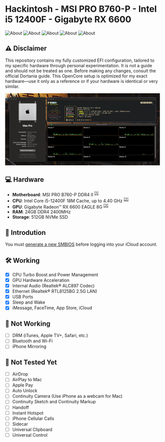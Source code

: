 # Hackintosh - MSI PRO B760-P - Intel i5 12400F - Gigabyte RX 6600

![About](https://img.shields.io/badge/MSI-PRO%20B760--P-blue) ![About](https://img.shields.io/badge/Intel-i5%2012400F-blue) ![About](https://img.shields.io/badge/Gigabyte-RX%206600-blue) ![About](https://img.shields.io/badge/Sequoia-15.2-blue?logo=apple) ![About](https://img.shields.io/badge/OpenCore-0.7.5-blue?logo=okta)

## ⚠️ Disclaimer

This repository contains my fully customized EFI configuration, tailored to my specific hardware through personal experimentation. It is not a guide and should not be treated as one. Before making any changes, consult the official Dortania guide. This OpenCore setup is optimized for my exact hardware—use it only as a reference or if your hardware is identical or very similar.

![Desktop](./images/desktop.png)

## 💻 Hardware

- **Motherboard**: MSI PRO B760-P DDR4 II <sup>[[1]](https://www.msi.com/Motherboard/PRO-B760-P-DDR4-II)</sup>
- **CPU**: Intel Core i5-12400F 18M Cache, up to 4.40 GHz <sup>[[2]](https://www.intel.com/content/www/us/en/products/sku/134587/intel-core-i512400f-processor-18m-cache-up-to-4-40-ghz/specifications.html)</sup>
- **GPU**: Gigabyte Radeon™ RX 6600 EAGLE 8G <sup>[[3]](https://www.gigabyte.com/us/Graphics-Card/GV-R66EAGLE-8GD)</sup>
- **RAM**: 24GB DDR4 2400MHz
- **Storage**: 512GB NVMe SSD

## 📢 Introdution

You must [generate a new SMBIOS](https://github.com/corpnewt/GenSMBIOS) before logging into your iCloud account.

## 🛠️ Working

- [x] CPU Turbo Boost and Power Management
- [x] GPU Hardware Acceleration
- [x] Internal Audio (Realtek® ALC897 Codec)
- [x] Ethernet (Realtek® RTL8125BG 2.5G LAN)
- [x] USB Ports
- [x] Sleep and Wake
- [x] iMessage, FaceTime, App Store, iCloud

## 🚫 Not Working

- [ ] DRM (iTunes, Apple TV+, Safari, etc.)
- [ ] Bluetooth and Wi-Fi
- [ ] iPhone Mirroring

## 🧪 Not Tested Yet

- [ ] AirDrop
- [ ] AirPlay to Mac
- [ ] Apple Pay
- [ ] Auto Unlock
- [ ] Continuity Camera (Use iPhone as a webcam for Mac)
- [ ] Continuity Sketch and Continuity Markup
- [ ] Handoff
- [ ] Instant Hotspot
- [ ] iPhone Cellular Calls
- [ ] Sidecar
- [ ] Universal Clipboard
- [ ] Universal Control
